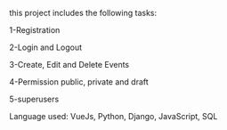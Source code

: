 this project includes the following tasks:

1-Registration

2-Login and Logout

3-Create, Edit and Delete Events

4-Permission public, private and draft

5-superusers

Language used: VueJs, Python, Django, JavaScript, SQL
